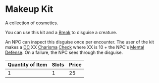 # Makeup Kit

A collection of cosmetics.

You can use this kit and a [Break](../../../Game%20Procedures/Core%20Procedures/Break.md) to disguise a creature.

An NPC can inspect this disguise once per encounter. The user of the kit makes a [DC](../../../Game%20Procedures/Core%20Procedures/DC.md) XX [Charisma](../../../Player%20Characters/The%20Ability%20Scores/Charisma.md) [Check](../../../Game%20Procedures/Core%20Procedures/Check.md) where XX is 10 + the NPC's [Mental Defense](../../../Player%20Characters/Derived%20Statistics/Mental%20Defense.md). On a failure, the NPC sees through the disguise.

| Quantity of Item | Slots | Price |
| ---------------- | ----- | ----- |
| 1                | 1     | 25    |
